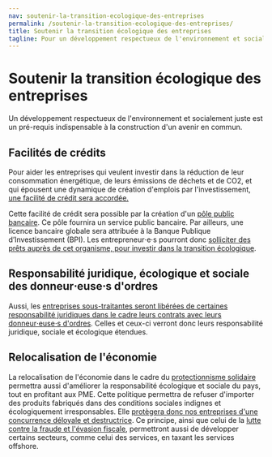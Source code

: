 ```yaml
---
nav: soutenir-la-transition-ecologique-des-entreprises
permalink: /soutenir-la-transition-ecologique-des-entreprises/
title: Soutenir la transition écologique des entreprises
tagline: Pour un développement respectueux de l'environnement et socialement juste
---
```


# Soutenir la transition écologique des entreprises

Un développement respectueux de l'environnement et socialement juste est un pré-requis indispensable à la construction d'un avenir en commun.

## Facilités de crédits

Pour aider les entreprises qui veulent investir dans la réduction de leur consommation énergétique, de leurs émissions de déchets et de CO2, et qui épousent une dynamique de création d'emplois par l'investissement, [une facilité de crédit sera accordée.](https://laec.fr/s21m1)

Cette facilité de crédit sera possible par la création d'un [pôle public bancaire](https://avenirencommun.fr/le-livret-banques/). Ce pôle fournira un service public bancaire. Par ailleurs, une licence bancaire globale sera attribuée à la Banque Publique d’Investissement (BPI). Les entrepreneur⋅e⋅s pourront donc [solliciter des prêts auprès de cet organisme, pour investir dans la transition écologique](https://avenirencommun.fr/le-livret-banques/).


## Responsabilité juridique, écologique et sociale des donneur⋅euse⋅s d'ordres

Aussi, les [entreprises sous-traitantes seront libérées de certaines responsabilité juridiques dans le cadre leurs contrats avec leurs donneur⋅euse⋅s d'ordres](https://laec.fr/s21m5). Celles et ceux-ci verront donc leurs responsabilité juridique, sociale et écologique étendues.

## Relocalisation de l'économie

La relocalisation de l'économie dans le cadre du [protectionnisme solidaire](https://avenirencommun.fr/livret-produire-france/) permettra aussi d'améliorer la responsabilité écologique et sociale du pays, tout en profitant aux PME. Cette politique permettra de refuser d'importer des produits fabriqués dans des conditions sociales indignes et écologiquement irresponsables. Elle [protègera donc nos entreprises d'une concurrence déloyale et destructrice](https://patrons.insoumis.info/contre-le-dumping-social-en-europe-et-a-l-international). Ce principe, ainsi que celui de la [lutte contre la fraude et l'évasion fiscale](https://laec.fr/section/37/terrasser-l-evasion-et-la-fraude-fiscales), permettront aussi de développer certains secteurs, comme celui des services, en taxant les services offshore.
